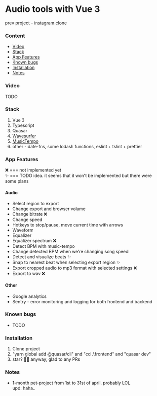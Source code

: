 # Audio tools with Vue 3

prev project - [instagram clone](https://github.com/Selithrarion/quasar-nest_instagram-clone)

### Content
- [Video](#video)
- [Stack](#stack)
- [App Features](#app-features)
- [Known bugs](#known-bugs)
- [Installation](#installation)
- [Notes](#notes)

### Video
TODO

### Stack
1. Vue 3
2. Typescript
3. Quasar
4. [Wavesurfer](https://github.com/katspaugh/wavesurfer.js)
5. [MusicTempo](https://github.com/killercrush/music-tempo)
6. other - date-fns, some lodash functions, eslint + tslint + prettier

### App Features
❌ === not implemented yet  
✨ === TODO idea. it seems that it won't be implemented but there were some plans

#### Audio
- Select region to export
- Change export and browser volume
- Change bitrate ❌
- Change speed
- Hotkeys to stop/pause, move current time with arrows
- Waveform
- Equalizer
- Equalizer spectrum ❌
- Detect BPM with music-tempo
- Change detected BPM when we're changing song speed  
- Detect and visualize beats ✨
- Snap to nearest beat when selecting export region ✨
- Export cropped audio to mp3 format with selected settings ❌
- Export to wav ❌
#### Other
- Google analytics
- Sentry - error monitoring and logging for both frontend and backend

### Known bugs
- TODO

### Installation  
1. Clone project  
2. "yarn global add @quasar/cli" and "cd .\frontend\" and "quasar dev"
3. star? 🤩😊 anyway, glad to any PRs  

### Notes
- 1-month pet-project from 1st to 31st of april. probably LOL  
upd: haha.. 
